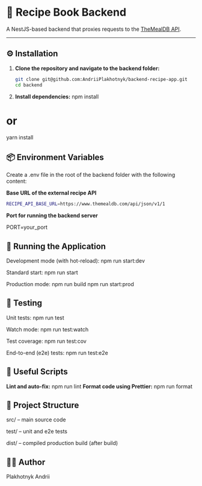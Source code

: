 # 📘 Recipe Book Backend

A NestJS-based backend that proxies requests to the [TheMealDB API](https://www.themealdb.com/api.php).

---

## ⚙️ Installation

1. **Clone the repository and navigate to the backend folder:**
   ```bash
   git clone git@github.com:AndriiPlakhotnyk/backend-recipe-app.git
   cd backend
   ```
2. **Install dependencies:**
   npm install

# or

yarn install

## 📦 **Environment Variables**
Create a .env file in the root of the backend folder with the following content:

**Base URL of the external recipe API**
 ```bash
RECIPE_API_BASE_URL=https://www.themealdb.com/api/json/v1/1
```

**Port for running the backend server**

PORT=your_port

## 🚀 Running the Application

Development mode (with hot-reload):
npm run start:dev

Standard start:
npm run start

Production mode:
npm run build
npm run start:prod

## 🧪 Testing

Unit tests:
npm run test

Watch mode:
npm run test:watch

Test coverage:
npm run test:cov

End-to-end (e2e) tests:
npm run test:e2e

## 🧹 Useful Scripts
**Lint and auto-fix:**
npm run lint
**Format code using Prettier:**
npm run format

## 📁 Project Structure
src/ – main source code

test/ – unit and e2e tests

dist/ – compiled production build (after build)

## 🧑‍💻 Author
Plakhotnyk Andrii
